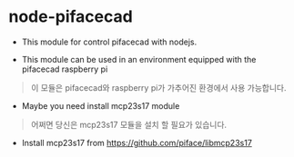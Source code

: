# node-pifacecad

* This module for control pifacecad with nodejs.

* This module can be used in an environment equipped with the pifacecad raspberry pi
> 이 모듈은 pifacecad와 raspberry pi가 가추어진 환경에서 사용 가능합니다.

* Maybe you need install mcp23s17 module
> 어쩌면 당신은 mcp23s17 모듈을 설치 할 필요가 있습니다.

* Install mcp23s17 from https://github.com/piface/libmcp23s17